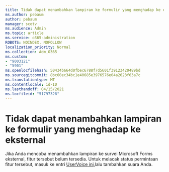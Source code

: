 ```yaml
---
title: Tidak dapat menambahkan lampiran ke formulir yang menghadap ke eksternal
ms.author: pebaum
author: pebaum
manager: scotv
ms.audience: Admin
ms.topic: article
ms.service: o365-administration
ROBOTS: NOINDEX, NOFOLLOW
localization_priority: Normal
ms.collection: Adm_O365
ms.custom:
- "9003121"
- "5901"
ms.openlocfilehash: 50434b664d0fbec6788f7d5601f39123420489bd
ms.sourcegitcommit: 8bc60ec34bc1e40685e3976576e04a2623f63a7c
ms.translationtype: MT
ms.contentlocale: id-ID
ms.lasthandoff: 04/15/2021
ms.locfileid: "51797328"
---
```

# <a name="unable-to-add-an-attachment-to-an-externally-facing-form"></a>Tidak dapat menambahkan lampiran ke formulir yang menghadap ke eksternal

Jika Anda mencoba menambahkan lampiran ke survei Microsoft Forms eksternal, fitur tersebut belum tersedia. Untuk melacak status permintaan fitur tersebut, masuk ke entri [UserVoice ini,](https://go.microsoft.com/fwlink/?linkid=2133069)lalu tambahkan suara Anda.

